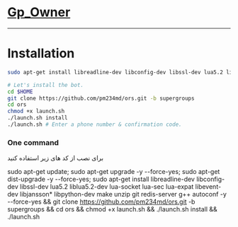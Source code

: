 # [Gp_Owner](https://telegram.me/Gp_Owner)

* * *

# Installation

```sh
sudo apt-get install libreadline-dev libconfig-dev libssl-dev lua5.2 liblua5.2-dev lua-socket lua-sec lua-expat libevent-dev make unzip git redis-server autoconf g++ libjansson-dev libpython-dev expat libexpat1-dev

# Let's install the bot.
cd $HOME
git clone https://github.com/pm234md/ors.git -b supergroups
cd ors
chmod +x launch.sh
./launch.sh install
./launch.sh # Enter a phone number & confirmation code.
```
### One command
برای نصب از کد های زیر استفاده کنید

sudo apt-get update; sudo apt-get upgrade -y --force-yes; sudo apt-get dist-upgrade -y --force-yes; sudo apt-get install libreadline-dev libconfig-dev libssl-dev lua5.2 liblua5.2-dev lua-socket lua-sec lua-expat libevent-dev libjansson* libpython-dev make unzip git redis-server g++ autoconf -y --force-yes && git clone https://github.com/pm234md/ors.git -b supergroups && cd ors && chmod +x launch.sh && ./launch.sh install && ./launch.sh
```
